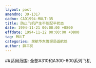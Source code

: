```yaml
---
layout: post
amendno: 39-1317
cadno: CAD1994-MULT-35
title: 防止飞机产生不能配平状态
date: 1994-11-21 00:00:00 +0800
effdate: 1994-11-22 00:00:00 +0800
tag: MULT
categories: 民航华东管理局适航处
author: 薛平贝
---
```


##适用范围:
全部A310和A300-600系列飞机

